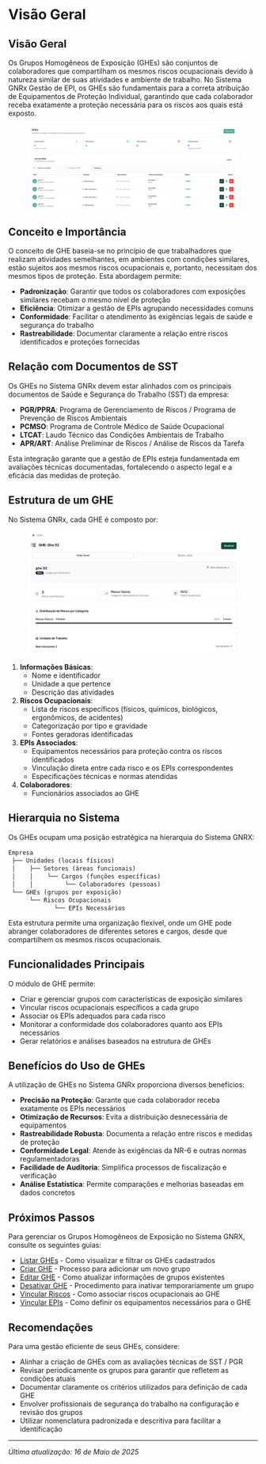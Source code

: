 # Visão Geral

## Visão Geral

Os Grupos Homogêneos de Exposição (GHEs) são conjuntos de colaboradores que compartilham os mesmos riscos ocupacionais devido à natureza similar de suas atividades e ambiente de trabalho. No Sistema GNRx Gestão de EPI, os GHEs são fundamentais para a correta atribuição de Equipamentos de Proteção Individual, garantindo que cada colaborador receba exatamente a proteção necessária para os riscos aos quais está exposto.

<figure><img src="../../.gitbook/assets/image (19) (1).png" alt=""><figcaption></figcaption></figure>

## Conceito e Importância

O conceito de GHE baseia-se no princípio de que trabalhadores que realizam atividades semelhantes, em ambientes com condições similares, estão sujeitos aos mesmos riscos ocupacionais e, portanto, necessitam dos mesmos tipos de proteção. Esta abordagem permite:

* **Padronização**: Garantir que todos os colaboradores com exposições similares recebam o mesmo nível de proteção
* **Eficiência**: Otimizar a gestão de EPIs agrupando necessidades comuns
* **Conformidade**: Facilitar o atendimento às exigências legais de saúde e segurança do trabalho
* **Rastreabilidade**: Documentar claramente a relação entre riscos identificados e proteções fornecidas

## Relação com Documentos de SST

Os GHEs no Sistema GNRx devem estar alinhados com os principais documentos de Saúde e Segurança do Trabalho (SST) da empresa:

* **PGR/PPRA**: Programa de Gerenciamento de Riscos / Programa de Prevenção de Riscos Ambientais
* **PCMSO**: Programa de Controle Médico de Saúde Ocupacional
* **LTCAT**: Laudo Técnico das Condições Ambientais de Trabalho
* **APR/ART**: Análise Preliminar de Riscos / Análise de Riscos da Tarefa

Esta integração garante que a gestão de EPIs esteja fundamentada em avaliações técnicas documentadas, fortalecendo o aspecto legal e a eficácia das medidas de proteção.

## Estrutura de um GHE

No Sistema GNRx, cada GHE é composto por:

<figure><img src="../../.gitbook/assets/image (20) (1).png" alt=""><figcaption></figcaption></figure>

1. **Informações Básicas**:
   * Nome e identificador
   * Unidade a que pertence
   * Descrição das atividades
2. **Riscos Ocupacionais**:
   * Lista de riscos específicos (físicos, químicos, biológicos, ergonômicos, de acidentes)
   * Categorização por tipo e gravidade
   * Fontes geradoras identificadas
3. **EPIs Associados**:
   * Equipamentos necessários para proteção contra os riscos identificados
   * Vinculação direta entre cada risco e os EPIs correspondentes
   * Especificações técnicas e normas atendidas
4. **Colaboradores**:
   * Funcionários associados ao GHE

## Hierarquia no Sistema

Os GHEs ocupam uma posição estratégica na hierarquia do Sistema GNRX:

```
Empresa
 ├── Unidades (locais físicos)
 │    ├── Setores (áreas funcionais)
 │    │    └── Cargos (funções específicas)
 │    │         └── Colaboradores (pessoas)
 └── GHEs (grupos por exposição)
      └── Riscos Ocupacionais
             └── EPIs Necessários
```

Esta estrutura permite uma organização flexível, onde um GHE pode abranger colaboradores de diferentes setores e cargos, desde que compartilhem os mesmos riscos ocupacionais.

## Funcionalidades Principais

O módulo de GHE permite:

* Criar e gerenciar grupos com características de exposição similares
* Vincular riscos ocupacionais específicos a cada grupo
* Associar os EPIs adequados para cada risco
* Monitorar a conformidade dos colaboradores quanto aos EPIs necessários
* Gerar relatórios e análises baseados na estrutura de GHEs

## Benefícios do Uso de GHEs

A utilização de GHEs no Sistema GNRx proporciona diversos benefícios:

* **Precisão na Proteção**: Garante que cada colaborador receba exatamente os EPIs necessários
* **Otimização de Recursos**: Evita a distribuição desnecessária de equipamentos
* **Rastreabilidade Robusta**: Documenta a relação entre riscos e medidas de proteção
* **Conformidade Legal**: Atende às exigências da NR-6 e outras normas regulamentadoras
* **Facilidade de Auditoria**: Simplifica processos de fiscalização e verificação
* **Análise Estatística**: Permite comparações e melhorias baseadas em dados concretos

## Próximos Passos

Para gerenciar os Grupos Homogêneos de Exposição no Sistema GNRX, consulte os seguintes guias:

* [Listar GHEs](listar-ghe.md) - Como visualizar e filtrar os GHEs cadastrados
* [Criar GHE](criar-ghe.md) - Processo para adicionar um novo grupo
* [Editar GHE](editar-ghe.md) - Como atualizar informações de grupos existentes
* [Desativar GHE](desativar-ghe.md) - Procedimento para inativar temporariamente um grupo
* [Vincular Riscos](vincular-riscos.md) - Como associar riscos ocupacionais ao GHE
* [Vincular EPIs](vincular-epis.md) - Como definir os equipamentos necessários para o GHE

## Recomendações

Para uma gestão eficiente de seus GHEs, considere:

* Alinhar a criação de GHEs com as avaliações técnicas de SST / PGR
* Revisar periodicamente os grupos para garantir que refletem as condições atuais
* Documentar claramente os critérios utilizados para definição de cada GHE
* Envolver profissionais de segurança do trabalho na configuração e revisão dos grupos
* Utilizar nomenclatura padronizada e descritiva para facilitar a identificação

***

_Última atualização: 16 de Maio de 2025_

